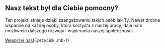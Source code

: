 ## Nasz tekst był dla Ciebie pomocny?

Ten projekt istnieje dzięki zaangażowaniu takich osób jak Ty. Nawet drobne wsparcie od każdej osoby, która korzysta z naszej pracy, daje nam możliwość dalszego rozwoju i wspierania naszej społeczności.

[Wesprzyj nas!](/wsparcie){.przycisk .mb-1}
